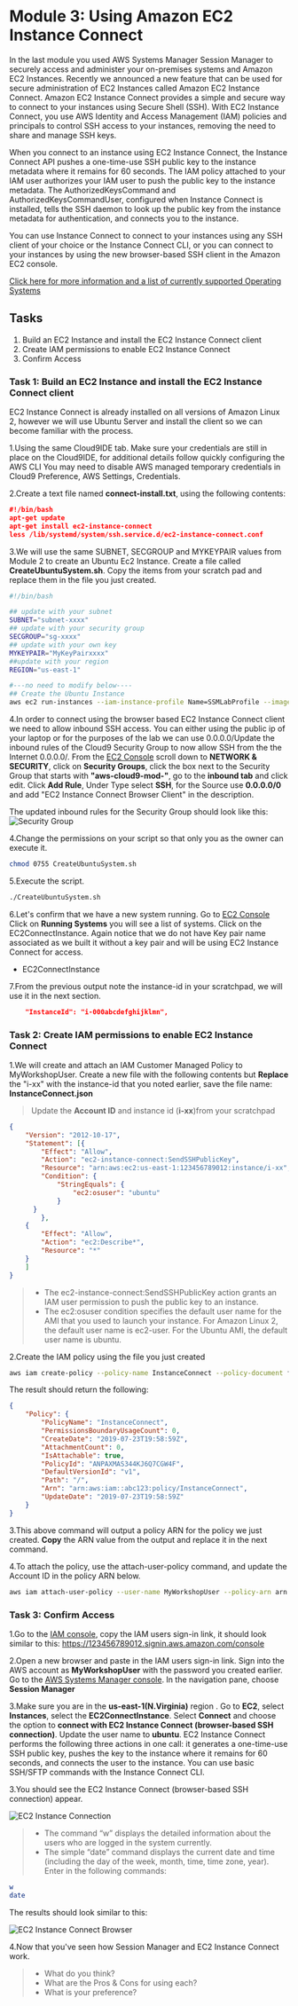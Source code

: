 # Module 3: Using Amazon EC2 Instance Connect

In the last module you used AWS Systems Manager Session Manager to securely access and administer your on-premises systems and Amazon EC2 Instances. Recently we announced a new feature that can be used for secure administration of EC2 Instances called Amazon EC2 Instance Connect. Amazon EC2 Instance Connect provides a simple and secure way to connect to your instances using Secure Shell (SSH). With EC2 Instance Connect, you use AWS Identity and Access Management (IAM) policies and principals to control SSH access to your instances, removing the need to share and manage SSH keys.

When you connect to an instance using EC2 Instance Connect, the Instance Connect API pushes a one-time-use SSH public key to the instance metadata where it remains for 60 seconds. The IAM policy attached to your IAM user authorizes your IAM user to push the public key to the instance metadata. The AuthorizedKeysCommand and AuthorizedKeysCommandUser, configured when Instance Connect is installed, tells the SSH daemon to look up the public key from the instance metadata for authentication, and connects you to the instance.

You can use Instance Connect to connect to your instances using any SSH client of your choice or the Instance Connect CLI, or you can connect to your instances by using the new browser-based SSH client in the Amazon EC2 console.

<a href="https://docs.aws.amazon.com/AWSEC2/latest/UserGuide/ec2-instance-connect-set-up.html" target="_blank">Click here for more information and a list of currently supported Operating Systems</a>

## Tasks

1. Build an EC2 Instance and install the EC2 Instance Connect client
2. Create IAM permissions to enable EC2 Instance Connect
3. Confirm Access

### Task 1: Build an EC2 Instance and install the EC2 Instance Connect client
EC2 Instance Connect is already installed on all versions of Amazon Linux 2, however we will use Ubuntu Server and install the client so we can become familiar with the process.

1.Using the same Cloud9IDE tab. Make sure your credentials are still in place on the Cloud9IDE, for additional details follow quickly configuring the AWS CLI You may need to disable AWS managed temporary credentials in Cloud9 Preference, AWS Settings, Credentials.

2.Create a text file named **connect-install.txt**, using the following contents:
```json
#!/bin/bash
apt-get update
apt-get install ec2-instance-connect
less /lib/systemd/system/ssh.service.d/ec2-instance-connect.conf
```

3.We will use the same SUBNET, SECGROUP and MYKEYPAIR values from Module 2 to create an Ubuntu Ec2 Instance. Create a file called **CreateUbuntuSystem.sh**. Copy the items from your scratch pad and replace them in the file you just created.
```bash
#!/bin/bash

## update with your subnet
SUBNET="subnet-xxxx"
## update with your security group
SECGROUP="sg-xxxx"
## update with your own key
MYKEYPAIR="MyKeyPairxxxx"
##update with your region
REGION="us-east-1"

#---no need to modify below----
## Create the Ubuntu Instance
aws ec2 run-instances --iam-instance-profile Name=SSMLabProfile --image-id ami-026c8acd92718196b --instance-type t1.micro --subnet-id "${SUBNET}" --security-group-ids "${SECGROUP}" --associate-public-ip-address --tag-specifications 'ResourceType=instance,Tags={Key="Name",Value="EC2ConnectInstance"}' --region "${REGION}" --user-data file://connect-install.txt
```
4.In order to connect using the browser based EC2 Instance Connect client we need to allow inbound SSH access. You can either using the public ip of your laptop or for the purposes of the lab we can use 0.0.0.0/Update the inbound rules of the Cloud9 Security Group to now allow SSH from the the Internet 0.0.0.0/. From the <a href="https://console.aws.amazon.com/ec2/v2/home?region=us-east-1#Home:" target="_blank">EC2 Console</a> scroll down to **NETWORK & SECURITY**, click on **Security Groups**, click the box next to the Security Group that starts with **"aws-cloud9-mod-"**, go to the **inbound tab** and click edit. Click **Add Rule**, Under Type select **SSH**, for the Source use **0.0.0.0/0** and add "EC2 Instance Connect Browser Client" in the description.

The updated inbound rules for the Security Group should look like this:
![Security Group](./images/SG-connect-update.png)


4.Change the permissions on your script so that only you as the owner can execute it.
```bash
chmod 0755 CreateUbuntuSystem.sh
```
5.Execute the script.
```bash
./CreateUbuntuSystem.sh
```
6.Let's confirm that we have a new system running. Go to <a href="https://console.aws.amazon.com/ec2/v2/home?region=us-east-1#Home:" target="_blank">EC2 Console</a>
Click on **Running Systems** you will see a list of systems. Click on the EC2ConnectInstance. Again notice that we do not have Key pair name associated as we built it without a key pair and will be using EC2 Instance Connect for access.

 * EC2ConnectInstance


7.From the previous output note the instance-id in your scratchpad, we will use it in the next section.
```json
    "InstanceId": "i-000abcdefghijklmn",
```

### Task 2: Create IAM permissions to enable EC2 Instance Connect

1.We will create and attach an IAM Customer Managed Policy to MyWorkshopUser. Create a new file with the following contents but **Replace** the "i-xx" with the instance-id that you noted earlier, save the file name: **InstanceConnect.json**

>Update the **Account ID** and instance id (**i-xx**)from your scratchpad

```json
{
	"Version": "2012-10-17",
	"Statement": [{
		"Effect": "Allow",
		"Action": "ec2-instance-connect:SendSSHPublicKey",
		"Resource": "arn:aws:ec2:us-east-1:123456789012:instance/i-xx",
		"Condition": {
			"StringEquals": {
				"ec2:osuser": "ubuntu"
			}
      }
		},
    {
        "Effect": "Allow",
        "Action": "ec2:Describe*",
        "Resource": "*"
    }
	]
}
```
>
> * The ec2-instance-connect:SendSSHPublicKey action grants an IAM user permission to push the public key to an instance.
> * The ec2:osuser condition specifies the default user name for the AMI that you used to launch your instance. For Amazon Linux 2, the default user name is ec2-user. For the Ubuntu AMI, the default user name is ubuntu.

2.Create the IAM policy using the file you just created
```bash
aws iam create-policy --policy-name InstanceConnect --policy-document file://InstanceConnect.json
```
The result should return the following:
```json
{
    "Policy": {
        "PolicyName": "InstanceConnect",
        "PermissionsBoundaryUsageCount": 0,
        "CreateDate": "2019-07-23T19:58:59Z",
        "AttachmentCount": 0,
        "IsAttachable": true,
        "PolicyId": "ANPAXMAS344KJ6Q7CGW4F",
        "DefaultVersionId": "v1",
        "Path": "/",
        "Arn": "arn:aws:iam::abc123:policy/InstanceConnect",
        "UpdateDate": "2019-07-23T19:58:59Z"
    }
}
```
3.This above command will output a policy ARN for the policy we just created. **Copy** the ARN value from the output and replace it in the next command.

4.To attach the policy, use the attach-user-policy command, and update the Account ID in the policy ARN below.
```bash
aws iam attach-user-policy --user-name MyWorkshopUser --policy-arn arn:aws:iam::abc123xxx:policy/InstanceConnect
```

### Task 3: Confirm Access

1.Go to the <a href="https://console.aws.amazon.com/iam/home?#/home" target="_blank">IAM console</a>, copy the IAM users sign-in link, it should look similar to this:
https://123456789012.signin.aws.amazon.com/console

2.Open a new browser and paste in the IAM users sign-in link. Sign into the AWS account as **MyWorkshopUser** with the password you created earlier. Go to the <a href="https://console.aws.amazon.com/systems-manager/" target="_blank">AWS Systems Manager console</a>. In the navigation pane, choose **Session Manager**

3.Make sure you are in the **us-east-1(N.Virginia)** region . Go to **EC2**, select **Instances**, select the **EC2ConnectInstance**. Select **Connect** and choose the option to **connect with EC2 Instance Connect (browser-based SSH connection)**. Update the user name to **ubuntu**. EC2 Instance Connect performs the following three actions in one call: it generates a one-time-use SSH public key, pushes the key to the instance where it remains for 60 seconds, and connects the user to the instance. You can use basic SSH/SFTP commands with the Instance Connect CLI.

3.You should see the EC2 Instance Connect (browser-based SSH connection) appear.

![EC2 Instance Connection](./images/InstanceConnectUbuntu.png)
>
>* The command “w” displays the detailed information about the users who are logged in the system currently.
>* The simple “date” command displays the current date and time (including the day of the week, month, time, time zone, year).
Enter in the following commands:
```bash
w
date
```

The results should look similar to this:

![EC2 Instance Connect Browser](./images/InstanceConnectUbuntuBrowser.png)

4.Now that you've seen how Session Manager and EC2 Instance Connect work.
>
>* What do you think?
>* What are the Pros & Cons for using each?
>* What is your preference?
